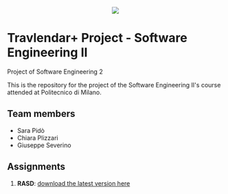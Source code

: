 <p align="center">
<img src="https://i.imgur.com/9e9I0nI.png"></p>

#  Travlendar+ Project - Software Engineering II
Project of Software Engineering 2

This is the repository for the project of the Software Engineering II's course attended at Politecnico di Milano.

## Team members
* Sara Pidò
* Chiara Plizzari
* Giuseppe Severino

## Assignments
1. **RASD**: [download the latest version here](https://github.com/Seve1995/PidoPlizzariSeverino/raw/master/DeliveryFolder/RASD1.pdf)
